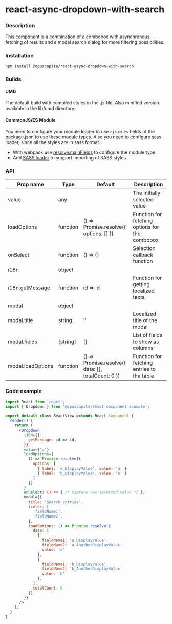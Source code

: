 # react-async-dropdown-with-search

### Description
This component is a combination of a combobox with asynchronous fetching of results and a modal search dialog for more filtering possibilities.

### Installation
```
npm install @opuscapita/react-async-dropdown-with-search
```

### Builds
#### UMD
The default build with compiled styles in the .js file. Also minified version available in the lib/umd directory.
#### CommonJS/ES Module
You need to configure your module loader to use `cjs` or `es` fields of the package.json to use these module types.
Also you need to configure sass loader, since all the styles are in sass format.
* With webpack use [resolve.mainFields](https://webpack.js.org/configuration/resolve/#resolve-mainfields) to configure the module type.
* Add [SASS loader](https://github.com/webpack-contrib/sass-loader) to support importing of SASS styles.

### API
| Prop name                | Type             | Default                                            | Description                                    |
| ------------------------ | ---------------- | -------------------------------------------------- | ---------------------------------------------- |
| value                    | any              |                                                    | The initially selected value                   |
| loadOptions              | function         | () => Promise.resolve({ options: [] })             | Function for fetching options for the combobox |
| onSelect                 | function         | () => {}                                           | Selection callback function                    |
| i18n                     | object           |                                                    |                                                |
| i18n.getMessage          | function         | id => id                                           | Function for getting localized texts           |
| modal                    | object           |                                                    |                                                |
| modal.title              | string           | ''                                                 | Localized title of the modal                   |
| modal.fields             | [string]         | []                                                 | List of fields to show as columns              |
| modal.loadOptions        | function         | () => Promise.resolve({ data: [], totalCount: 0 }) | Function for fetching entries to the table     |

### Code example
```jsx
import React from 'react';
import { Dropdown } from '@opuscapita/react-component-example';

export default class ReactView extends React.Component {
  render() {
    return (
      <Dropdown
        i18n={{
          getMessage: id => id,
        }}
        value={'a'}
        loadOptions={
          () => Promise.resolve({
            options: [
              { label: 'a_DisplayValue', value: 'a' }
              { label: 'b_DisplayValue', value: 'b' }
            ]
          })
        }
        onSelect: () => { /* Capture new selected value */ },
        modal={{
          title: 'Search entries',
          fields: [
            'fieldName1',
            'fieldName2',
          ],
          loadOptions: () => Promise.resolve({
            data: [
              {
                fieldName1: 'a_DisplayValue',
                fieldName2: 'a_AnotherDisplayValue'
                value: 'a'
              },
              {
                fieldName1: 'b_DisplayValue',
                fieldName2: 'b_AnotherDisplayValue'
                value: 'b'
              },
            ],
            totalCount: 0
          }),
        }}
      />
    );
  }
}
```
